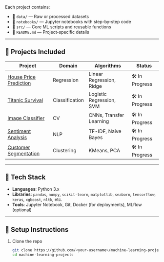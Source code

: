 
Each project contains:
- 📁 `data/` — Raw or processed datasets
- 📓 `notebooks/` — Jupyter notebooks with step-by-step code
- 🧪 `src/` — Core ML scripts and reusable functions
- 📄 `README.md` — Project-specific details

---

## 🚀 Projects Included

| Project | Domain | Algorithms | Status |
|--------|--------|------------|--------|
| [House Price Prediction](./house-price-prediction) | Regression | Linear Regression, Ridge | 🛠️ In Progress|
| [Titanic Survival](./titanic-survival) | Classification | Logistic Regression, SVM | 🛠️ In Progress |
| [Image Classifier](./image-classifier) | CV | CNNs, Transfer Learning | 🛠️ In Progress |
| [Sentiment Analysis](./sentiment-analysis) | NLP | TF-IDF, Naive Bayes | 🛠️ In Progress |
| [Customer Segmentation](./customer-segmentation) | Clustering | KMeans, PCA | 🛠️ In Progress|

---

## 🔧 Tech Stack

- **Languages**: Python 3.x
- **Libraries**: `pandas`, `numpy`, `scikit-learn`, `matplotlib`, `seaborn`, `tensorflow`, `keras`, `xgboost`, `nltk`, etc.
- **Tools**: Jupyter Notebook, Git, Docker (for deployments), MLflow (optional)

---

## 🧰 Setup Instructions

1. Clone the repo  
   ```bash
   git clone https://github.com/<your-username>/machine-learning-projects.git
   cd machine-learning-projects
